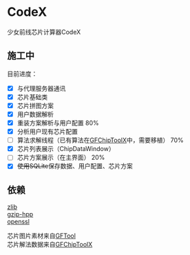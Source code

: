 # CodeX
少女前线芯片计算器CodeX

## 施工中
目前进度：  
- [x] 与代理服务器通讯  
- [x] 芯片基础类  
- [x] 芯片拼图方案  
- [x] 用户数据解析  
- [x] 重装方案解析与用户配置 80%  
- [x] 分析用户现有芯片配置  
- [ ] 算法求解线程（已有算法在[GFChipToolX](https://github.com/xxzl0130/GFChipToolX)中，需要移植） 70%  
- [x] 芯片列表展示（ChipDataWindow）
- [ ] 芯片方案展示（在主界面） 20%  
- [x] ~~使用SQLite~~保存数据、用户配置、芯片方案  

## 依赖
[zlib](https://github.com/madler/zlib)  
[gzip-hpp](https://github.com/mapbox/gzip-hpp)  
[openssl](https://github.com/openssl/openssl)  

芯片图片素材来自[GFTool](https://github.com/hycdes/GFTool)  
芯片解法数据来自[GFChipToolX](https://github.com/xxzl0130/GFChipToolX)  
